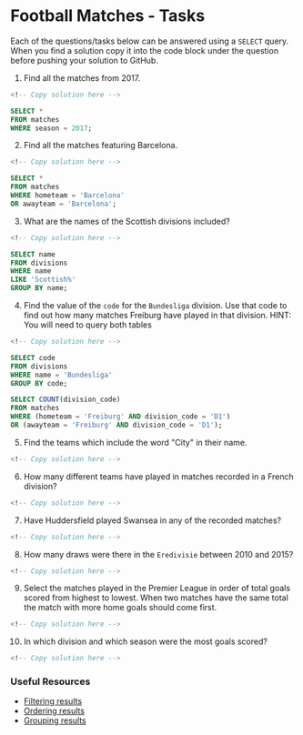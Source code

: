 # Football Matches - Tasks

Each of the questions/tasks below can be answered using a `SELECT` query. When you find a solution copy it into the code block under the question before pushing your solution to GitHub.

1) Find all the matches from 2017.

```sql
<!-- Copy solution here -->

SELECT * 
FROM matches 
WHERE season = 2017;

```

2) Find all the matches featuring Barcelona.

```sql
<!-- Copy solution here -->

SELECT * 
FROM matches 
WHERE hometeam = 'Barcelona' 
OR awayteam = 'Barcelona';

```

3) What are the names of the Scottish divisions included?

```sql
<!-- Copy solution here -->

SELECT name 
FROM divisions 
WHERE name 
LIKE 'Scottish%' 
GROUP BY name;

```

4) Find the value of the `code` for the `Bundesliga` division. Use that code to find out how many matches Freiburg have played in that division. HINT: You will need to query both tables

```sql
<!-- Copy solution here -->

SELECT code 
FROM divisions 
WHERE name = 'Bundesliga' 
GROUP BY code;

SELECT COUNT(division_code) 
FROM matches 
WHERE (hometeam = 'Freiburg' AND division_code = 'D1') 
OR (awayteam = 'Freiburg' AND division_code = 'D1');

```

5) Find the teams which include the word "City" in their name. 

```sql
<!-- Copy solution here -->


```

6) How many different teams have played in matches recorded in a French division?

```sql
<!-- Copy solution here -->


```

7) Have Huddersfield played Swansea in any of the recorded matches?

```sql
<!-- Copy solution here -->


```

8) How many draws were there in the `Eredivisie` between 2010 and 2015?

```sql
<!-- Copy solution here -->


```

9) Select the matches played in the Premier League in order of total goals scored from highest to lowest. When two matches have the same total the match with more home goals should come first.

```sql
<!-- Copy solution here -->


```

10) In which division and which season were the most goals scored?

```sql
<!-- Copy solution here -->


```

### Useful Resources

- [Filtering results](https://www.w3schools.com/sql/sql_where.asp)
- [Ordering results](https://www.w3schools.com/sql/sql_orderby.asp)
- [Grouping results](https://www.w3schools.com/sql/sql_groupby.asp)